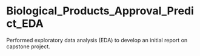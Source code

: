 # Biological_Products_Approval_Predict_EDA
Performed exploratory data analysis (EDA) to develop an initial report on capstone project. 
